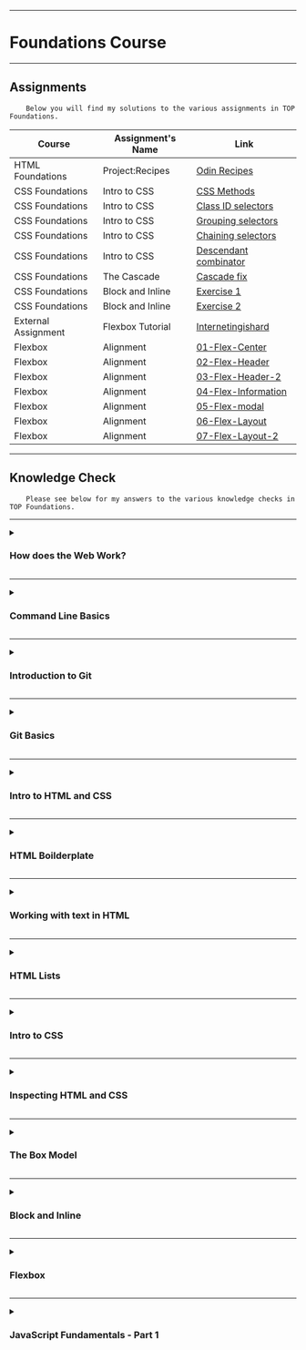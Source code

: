 ***

<h1>Foundations Course</h1>

***

<h2>Assignments</h2>

        Below you will find my solutions to the various assignments in TOP Foundations.

| Course | Assignment's Name | Link |
| ------ | ------------ | ---- |
| HTML Foundations | Project:Recipes |[Odin Recipes](https://traineebam.github.io/TheOdinProject/Foundations/odin-recipes)|
| CSS Foundations | Intro to CSS | [CSS Methods](https://traineebam.github.io/TheOdinProject/Foundations/CSS_Intro/01-css-methods)|
| CSS Foundations | Intro to CSS | [Class ID selectors](https://traineebam.github.io/TheOdinProject/Foundations/CSS_Intro/02-class-id-selectors)|
| CSS Foundations | Intro to CSS | [Grouping selectors](https://traineebam.github.io/TheOdinProject/Foundations/CSS_Intro/03-grouping-selectors)|
| CSS Foundations | Intro to CSS | [Chaining selectors](https://traineebam.github.io/TheOdinProject/Foundations/CSS_Intro/04-chaining-selectors)|
| CSS Foundations | Intro to CSS | [Descendant combinator](https://traineebam.github.io/TheOdinProject/Foundations/CSS_Intro/05-descendant-combinator)|
| CSS Foundations | The Cascade | [Cascade fix](https://traineebam.github.io/TheOdinProject/Foundations/CSS_Intro/06-cascade-fix)|
| CSS Foundations | Block and Inline | [Exercise 1](https://traineebam.github.io/TheOdinProject/Foundations/CSS_Intro/margins-and-padding/01-margin-and-padding-1)|
| CSS Foundations | Block and Inline | [Exercise 2](https://traineebam.github.io/TheOdinProject/Foundations/CSS_Intro/margins-and-padding/02-margin-and-padding-2)|
| External Assignment | Flexbox Tutorial | [Internetingishard](https://traineebam.github.io/TheOdinProject/External_Assignments/internetingishard/flexbox)|
| Flexbox | Alignment | [01-Flex-Center](https://traineebam.github.io/TheOdinProject/Foundations/Flexbox/01-flex-center)|
| Flexbox | Alignment | [02-Flex-Header](https://traineebam.github.io/TheOdinProject/Foundations/Flexbox/02-flex-header)|
| Flexbox | Alignment | [03-Flex-Header-2](https://traineebam.github.io/TheOdinProject/Foundations/Flexbox/03-flex-header-2)|
| Flexbox | Alignment | [04-Flex-Information](https://traineebam.github.io/TheOdinProject/Foundations/Flexbox/04-flex-information)|
| Flexbox | Alignment | [05-Flex-modal](https://traineebam.github.io/TheOdinProject/Foundations/Flexbox/05-flex-modal)|
| Flexbox | Alignment | [06-Flex-Layout](https://traineebam.github.io/TheOdinProject/Foundations/Flexbox/06-flex-layout)|
| Flexbox | Alignment | [07-Flex-Layout-2](https://traineebam.github.io/TheOdinProject/Foundations/Flexbox/07-flex-layout-2)|

***

<h2>Knowledge Check</h2>

        Please see below for my answers to the various knowledge checks in TOP Foundations.

***
<details>
<summary><h3>How does the Web Work?</h3></summary>

***

<h4>What is a web server?</h4>

> A computer that hosts one of more websites. <br>
> In this context, "hosts" refers to the fact that all web pages and their supporting files are available on that computer.

***
<h4>What is a network?</h4>

> A set of computers that are linked in order to share resources. <br>
> This can occur either physically or wirelessly.

***
<h4>What is the internet?</h4>

> At its core, the internet is a global network of computers.

***
<h4>What is an IP address?</h4>

> IP = "Internet Protocol"<br>
> A unique address that identifies a computer.<br>
> There are two main protocols for IP addresses being IPv4 and IPv6. <br>
> IPv4 is a 32-bit numerical address (e.g. 10.0.1.5) whereas IPv6 is a 128-bit hexadecimal address (e.g. 2001:0000:130D:0000:0000:09C0:876C:130A)<br>
> The main benefit of IPv6 is that it allows for 1028 times more addresses than the 4.3 billion that IPv4 offers.<br>
> Fun Fact: To check your current IP address in the Linux terminal you can use either "hostname -I" or "ip a".

***
<h4>What is a router?</h4>

> A router is a device that connects computer networks.<br>
> It's primary function is to ensure that a message sent from a given computer arrives at the target computer.

***
<h4>What is an ISP?</h4>

> ISP = "Internet Service Provider" <br>
> An ISP provides services that enable interaction with the internet.

***
<h4>What are packets and how are they used to transfer data?</h4>

> When data is transmitted across the internet it is broken up and sent in thousands of small chunks. These small chunks are what are referred to as "packets".<br>
> The advantage of this is that if any of these packets are corrupted or dropped, it is a lot easier to replace them. <br>
> Additionally, by sending data in packets it can be sent to the client along different paths, which results in faster exchanges and improved accessibility.

***
<h4>What is a client?</h4>

> Clients are the devices and software that connect to the internet from the users side.

***
<h4>What is a server?</h4>

> A server is a computer that provides functionality for clients through the provision of things such as resources, data, services or programs.

***
<h4>What is a web page?</h4>

> A web page is a document that can be displayed by a web browser.

***
<h4>What is a web browser?</h4>

> A web browser is an application that is used to access websites (e.g. Google Chrome and Firefox).

***
<h4>What is a search engine?</h4>

> A search engine is a web service that assists with finding web pages (e.g. Google and Bing).

***
<h4>What is a DNS request?</h4>

> DNS = "Domain Name System". This is essentially an address book for websites.<br>
> A DNS request is a request for information sent from the client to the server. <br>
> Usually this request is to determine the IP address associated with a domain name.

***
<h4>What browser are you currently using?</h4>

> As is recommended by The Odin Project, I am using Google Chrome.

***
<h4>Describe the process that takes place when you look up a web address</h4>

><ol>
>       <li>The browser uses the DNS server to determine the websites server address.</li>
>       <li>A HTTP request is sent from the browser to this server requesting the website for the client.</li>
>       <li>If this request is approved then a "200 OK" message is sent to the client from the server, followed by data packets containing the websites files.</li>
>       <li>The browser assembles these data packets and displays a complete web page.</li>
></ol>
</details>

***

<details>
<summary><h3>Command Line Basics</h3></summary>

***
<h4>What is the CLI?</h4>

> CLI = "Command Line Interface"<br>
> The CLI is a text-based user interface for a computer.<br>

***
<h4>How do you open the command line on your computer?</h4>

> In my virtual machine I use "CTRL+ALT+T" to open the CLI.

***
<h4>How can you navigate to a particular directory?</h4>

> It would depend on if I knew where this directory sat on my computer.<br>
> If I knew this I would use the "cd" command followed by the directory path.<br>
> If I needed to find a directory I would use "find -name *file_name*".<br>
> Once located I could then use the "cd" command to navigate to that directory (e.g. "cd ./documents/work_project/Sprint4").

***
<h4>Where will "cd" and "cd .." navigate you to?</h4>

> "cd" would take you to your home directory.<br>
> "cd .." brings you up one directory.

***
<h4>How do you display the name of the directory you are currently in?</h4>

> You would use the "pwd" (print working directory) command.

***
<h4>How do you display the contents of the directory you are currently in?</h4>

> You would use the "ls" (short for "list") command.

***
<h4>How do you create a new directory and a new file?</h4>

> To create a new directory use the "mkdir" command followed by the directory name (e.g. "mkdir projects").<br>
> To create a new file use the "touch" command followed by the file name and extension (e.g. "touch index.html").

***
<h4>How do you destroy and rename a directory or file?</h4>

> To destroy a directory or file use the "rm -r" command followed by the directory or file name (e.g. "rm -r projects").<br>
> It should be noted that "rm -r" can delete a directory and all contents irreversibly.<br>
> <br>
> In order to rename a directory or file use the "mv" command followed by the current name and the new file (e.g. "mv old_projects new_projects").

</details>

***

<details>
<summary><h3>Introduction to Git</h3></summary>

***
<h4>What kind of program is Git?</h4>

> Git is a version control system and acts like an <b>epic</b> save button.

***
<h4>What are the differences between Git and a text editor in terms of what they save and their record keeping?</h4>

> When you save a file in a text editor you are capturing its current state in a single file.<br>
> A save in Git on the other hand will record the differences in the files and folders as well as keeping a historical record of each save.<br>

***
<h4>Does Git work at a local or remote level?</h4>

> Git works at the local level (on your device).

***
<h4>Does GitHub work at a local or remote level?</h4>

> GitHub works at the remote level and acts as a storage facility for projects.

***
<h4>Why is Git useful for developers?</h4>

> The main benefit of Git for developers is that it makes it possible to restore past iterations of files.

***
<h4>Why are Git and GitHub useful for a team of developers?</h4>

> They facilitate collaboration of software developers and allow for streamlined product/service development.

</details>

***

<details>
<summary><h3>Git Basics</h3></summary>

***

<h4>How do you create a new repository on GitHub?</h4>

> Go to your GitHub homepage and click on "create new repository".

***
<h4>How do you copy a repository onto your local machine from GitHub?</h4>

> Click on the green "<> Code" button and under the "SSH" option copy the address to your clipboard<br>
> Use the "git clone" command followed by the copied address to connect your GitHub repository with your local machine.

***
<h4>What is the default name of your remote connection?</h4>

> "origin".

***
<h4>Explain what origin is in "git push origin main".</h4>

> The name used for your remote repository.
> This command will push all branches to the main branch.

***
<h4>Explain what main is in "git push origin main".</h4>

> The name of the branch that will be pushed to.

***
<h4>Explain the two-stage system that Git uses to save files.</h4>

> Stage One: The command "git add ." (or "git add FILENAME") is used to add the edited file to a staging area.<br>
> Stage Two: The command "git commit" is used to commit these changes.

***
<h4>How do you check the status of your current repository?</h4>

> "git status".

***
<h4>How do you add files to the staging area in git?</h4>

> "git add .".

***
<h4>How do you commit the files in the staging area and add a descriptive message?</h4>

> "git commit -m "DESCRIPTIVE MESSAGE GOES HERE" ".

***
<h4>How do you push your changes to your repository on GitHub?</h4>

> "git push" or "git push origin main"

***
<h4>How do you look at the history of your previous commits?</h4>

> "git log"

</details>

***

<details>
<summary><h3>Intro to HTML and CSS</h3></summary>

***

<h4>What do HTML and CSS stand for?</h4>

> HTML = "HyperText Markup Language"<br>
> CSS  = "Cascading Style Sheets"

***
<h4>Between HTML and CSS, which would you use for putting paragraphs of text on a webpage?</h4>

> You would use HTML for this as we use HTML defines the content & layout of a webpage.

***
<h4>Between HTML and CSS, which would you use for changing the font and background color of a button?</h4>

> You would use CSS for this as CSS is responsible for styling the webpage.

***
<h4>What is the difference between HTML, CSS and JavaScript?</h4>

> HTML determines the content & layout of a webpage. <br>
> CSS determines how a HTML document is styled (colors, fonts, etc.).<br>
> JavaScript is used to enhance the interactivity of a website.<br>

***
<h4>What is a HTML tag?</h4>

> A tag is used to indicate the beginning and end of a HTML element.<br>
> e.g. When inside "<>" "p" is an opening paragraph tag and "/p" is a closing tag.

***
<h4>What are the three parts of an HTML element?</h4>

> <ol>
>       <li>An opening tag</li>
>       <li>The content</li>
>       <li>A closing tag</li>

</details>

***

<details>
<summary><h3>HTML Boilderplate</h3></summary>

***
<h4>What is the purpose of the doctype declaration?</h4>

> Tells the browser what version of HTML it needs to use to render the document.

***
<h4>What is the HTML element?</h4>

> The root element of the document. All other elements will be descendants of the HTML document.

***
<h4>What is the purpose of the head element?</h4>

> Contains important meta-information about the webpage and tells the browser how to render content properly.

***
<h4>What is the purpose of the body element?</h4>

> Gives the webpage a readable title that is displayed in the browsers tab.<br>
> This will default to the file name if not specified (e.g. index.html).

</details>

***

<details>
<summary><h3>Working with text in HTML</h3></summary>

***
<h4>How do you create a paragraph in HTML?</h4>

> You would use the "p" and "/p" tags to wrap your paragraph.

***
<h4>How do you create a heading in HTML?</h4>

> You would use the "h" and "/h" tags to wrap your heading.<br>
> After the "h" you would use numbers between 1 and 5 to signify the importance of the heading (with 1 being the most important).<br>
> E.g. "h1" Super Important Heading "/h1".

***
<h4>What element should you use to make text bold and important?</h4>

> To do this you would wrap the text in a "strong" and "/strong" tag.

***
<h4>What element should you use to make text italicized to add emphasis to it?</h4>

> You would use the "em" and "/em" tags to wrap the text you'd like italicized and emphasised.

***
<h4>What relationship does an element have with any nested elements within it?</h4>

> A parent / child relationship.

***
<h4>What relationship do two elements have if they are at the same level of nesting?</h4>

> A sibling relationship.

***
<h4>How do you create HTML comments?</h4>

> You wrap your comment in "< ! - - >" "< - - >" tags (remove spaces).

</details>

***

<details>
<summary><h3>HTML Lists</h3></summary>

***
<h4>What HTML element is used to create an unordered list?</h4>

> You would use the "< U L >" and "< / U L >" elements (without spaces).

***
<h4>What HTML element is used to create an ordered list?</h4>

> You would use the "< O L >" and "< / O L >" elements (without spaces).

***
<h4>What HTML element is used to create list items within both unordered and ordered lists?</h4>

> For both unordered and ordered lists you need to wrap each list item with the "< l i >" and "< / l i >" tags (without spaces).

***

<h4>Links and Images</h4>

***
<h4>What element is used to create a link?</h4>

> An anchor element (the "< a >" tag).

***
<h4>What is an attribute?</h4>

> An attribute gives additional information to the element and is generally made up of both a name and a value.

***
<h4>What attribute tells links where to go to?</h4>

> The "href" attribute followed by the destination.

***
<h4>What security considerations must be taken if you wish to use the target attribute to open links in a new tab/window?</h4>

> It is considered best practice to use: rel="noopener noreferrer"<br>
> This prevents the opened link from gaining access and knowing what has referred traffic to it.

***
<h4>What is the difference between an absolute and relative link?</h4>

> Absolute link: Links to pages on other websites.<br>
> Relative links: Links to pages located on our own website.

***
<h4>Which element is used to display an image?</h4>

> The < i m g > element.
> This element is self closing.

***
<h4>What two attributes do images always need to have?</h4>

> An "src" attribute which specifies the image source.<br>
> An "alt" attribute which uses text to describe an image.

***
<h4>How do you access a parent directory in a filepath?</h4>

> You would use two full-stops to go up to the parent directory.

***
<h4>What are the four main image formats that you can use for images on the web?</h4>

> JPG: Designed for handling large color pallets while maintaining a reasonable file size.<br>
> GIF: Best option for simple animations. Should not be used for photos.<br>
> PNG: Ideal for anything that isn't a photo or animated.<br>
> SVC: A vector-based graphics format meaning it can scale up or down without loss of quality. Use SVC whenever possible.

</details>

***

<details>
<summary><h3>Intro to CSS</h3></summary>

***
<h4>What is the syntax for class and ID selectors?</h4>

>Class selector is a full-stop "." followed by the value of the class attribute.<br>
>ID selector is a hash "#" followed by the value of the ID selector.

***
<h4>How would you apply a single rule to two different selectors?</h4>

>You would group the selectors together by separating them with a comma ",".

***
<h4>Given an element that has an id of title and a class of primary, how would you use both attributes for a single rule?</h4>

>You would chain them together by writing them out with no spaces between them.<br>
>E.g. ".primary#title"

***
<h4>What does the descendant combinator do?</h4>

> Allows you to target a specific element based off its parent.<br>
> This is done by writing out the parent and child element with a space in between.<br>
>E.g. ".parent .child" would target only a .child element that is a descendant of a .parent.

***
<h4>What are the names of the three ways to add CSS to HTML?</h4>

> These three ways are external, internal and inline.

***
<h4>What are the main differences between the three ways of adding CSS to HTML?</h4>

> External: This is best practice and involves creating a separate .css file that your web pages will reference.<br>
> Internal: The CSS style is defined in the header of the webpage. Can be useful for adding unique styles to a single webpage but is not usually recommended.<br>
> Inline: This adds CSS directly to an element. This is not recommended, however it will override the other two methods which can be handy.

***

<h4>Between a rule that uses one class selector and a rule that uses three type selectors, which rule has the higher specificity?</h4>

> The class selector will always take priority over any number of type selectors as it is more specific.

</details>

***

<details>
<summary><h3>Inspecting HTML and CSS</h3></summary>

***

<h4>How do you select a specific element on your page with your browser’s developer tools?</h4>

> You can click on your pages elements from the developers tool pane in order to select them.

***
<h4>What does a strikethrough in a CSS declaration mean in your browser’s developer tools?</h4>

> It means that particular style is being overwritten.

***
<h4>How do you change CSS in real time on specific elements of a web page with your browser’s developer tools?</h4>

> You can use the Styles pane and click on selectors or attributes to edit them.

</details>

***

<details>
<summary><h3>The Box Model</h3></summary>

***
<h4>From inside to outside, what is the order of box-model properties?</h4>

> Margin - Border - Padding.

***
<h4>What does the box-sizing CSS property do?</h4>

> Allows you to use the alternative box model for your elements.

***
<h4>What is the difference between the standard and alternative box model?</h4>

> The standard box model will size your element by adding the margin, border and padding together.<br>
> The alternative box model will size your element based on how it is defined and will account for the margin, border and padding size.

***
<h4>Would you use margin or padding to create more space between 2 elements?</h4>

> Use the margin element for this.

***
<h4>Would you use margin or padding to create more space between the contents of an element and its border?</h4>

> Use the padding element for this.

***
<h4>Would you use margin or padding if you wanted two elements to overlap each other?</h4>

> You can set a negative margin to have elements overlap each other.

***
<h4>How do you set the alternative box model for all of your elements?</h4>

> Set the "box-sizing" property on the "html" element and set all other elements to inherit that value with "box-sizing:inherit;"

***
<h4>How do you center an element horizontally?</h4>

> You would first need to define the element width. Then you would use "margin: auto".

***
</details>

***

<details>
<summary><h3>Block and Inline</h3></summary>

***

<h4>What is the difference between a block element and an inline element?</h4>

> Block elements will stack on-top of one another whereas an inline element will appear next to other elements.

***
<h4>What is the difference between an inline element and an inline-block element?</h4>

> An "inline" element will not have its width and height respected and will overlap other lines.<br>
> An "inline-block" element will have its width, height and padding respected.

***
<h4>Is an h1 block or inline?</h4>

> "h1" is a block level element in HTML.

***
<h4>Is button block or inline?</h4>

> "button" is an inline element in HTML.

***
<h4>Is div block or inline?</h4>

> "div" is a block level element in HTML.

***
<h4>Is span block or inline?</h4>

> "span" is an inline element in HTML.

***
</details>

***

<details>
<summary><h3>Flexbox</h3></summary>

***
<h4>What’s the difference between a flex container and a flex item?</h4>

> Any element that has "display:flex" on it is a flex container.<br>
> Any element that lives inside of a flex container is a flex item.

***
<h4>How do you create a flex item?</h4>

> By placing the item inside a flex container.

***
<h4>What are the 3 values defined in the shorthand flex property (e.g. flex: 1 1 auto)?</h4>

> These values are: "flex-grow", "flex-shrink" and "flex-basis".

***
<h4>What are the 3 defined values for the flex shorthand "flex:auto"?<h4>

> 'flex:auto' is equivalent to 'flex-grow:1', 'flex-shrink:1' and 'flex-basis:auto'.

***
<h4>How do you make flex items arrange themselves vertically instead of horizontally?</h4>

> You would use "flex-direction:column;".

***
<h4>In a column flex-container, what does flex-basis refer to?</h4>

> It refers to height instead of width.

***
<h4>In a row flex-container, what does flex-basis refer to?</h4>

> It refers to width.

***
<h4>Why do the previous two questions have different answers?</h4>

> Both column and row flex-containers have different axes to one another.<br>
> Column puts the main axis vertical, whereas row puts the main axis horizontally.

***
</details>

***

<details>
<summary><h3>JavaScript Fundamentals - Part 1</h3></summary>

***
<h4>Name the three ways to declare a variable</h4>

> "var", "let" and "const".

***
<h4>Which of the three variable declarations should you avoid and why?</h4>

> "var" should generally be avoided as it is an old-style of declaring variables and can act in unexpected ways.

***
<h4>What rules should you follow when naming variables?</h4>

> The name must only contain letters, digits, or the symbols "$" and "_".<br>
> The first character must not be a digit.

***
<h4>What happens when you add numbers and strings together?</h4>

> Then the number is merged with the string.<br>
> E.g. If we said: let s = "hello" + 7 + "mother".<br>
>Then 's' would output "hello7mother".

***
<h4>How does the Modulo (%), or Remainder, operator work?</h4>

> It works by outputting the remainder of an equation.<br>
> E.g. 8 % 3 would output 2.

***
<h4>Explain the difference between == and ===.</h4>

> "==" requires two variables to have the same value to evaluate as true.<br>
> "===" requires two variables to have the same value and the same type to evaluate as true.<br>
> It is generally considered safest to use "===".

***
<h4>When would you receive a NaN result?</h4>

> NaN = "Not a Number".<br>
> If you try to do mathematical functions with a non-numeric string you will receive a NaN result.

***
<h4>How do you increment and decrement a number?</h4>

> Increment = "++" this will increase a variable by 1.<br>
> Decrement = "--" this will decrease a variable by 1.

***
<h4>Explain the difference between prefixing and postfixing increment/decrement operators.</h4>

> Prefixing increment/decrement operators will change a value and output this new result.<br>
> Postfixing increment/decrement operators will change a value but output its previous value.

***
<h4>What is operator precedence and how is it handled in JS?</h4>

> The order in which an expression is executed is defined by operator precedence.<br>
> In JavaScript operators are given a value and the higher this value the higher the operators precedence.<br>
> Higher precedence operators are executed before lower precedence ones.

***
<h4>How do you access developer tools and the console?</h4>

> You would right-click on the webpage and select "inspect"/"inspect element" to access developer tools.<br>
> Once these tools are accessed you would select the "console" tab.

***
<h4>How do you log information to the console?</h4>

> By using "console.log()".

***
<h4>What does unary plus operator do to string representations of integers? eg. +”10”</h4>

> The unary plus operator converts them to numbers.

***


